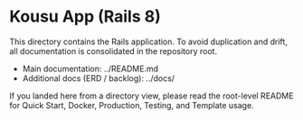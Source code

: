 # Kousu App (Rails 8)

This directory contains the Rails application. To avoid duplication and drift, all documentation is consolidated in the repository root.

- Main documentation: ../README.md
- Additional docs (ERD / backlog): ../docs/

If you landed here from a directory view, please read the root-level README for Quick Start, Docker, Production, Testing, and Template usage.

